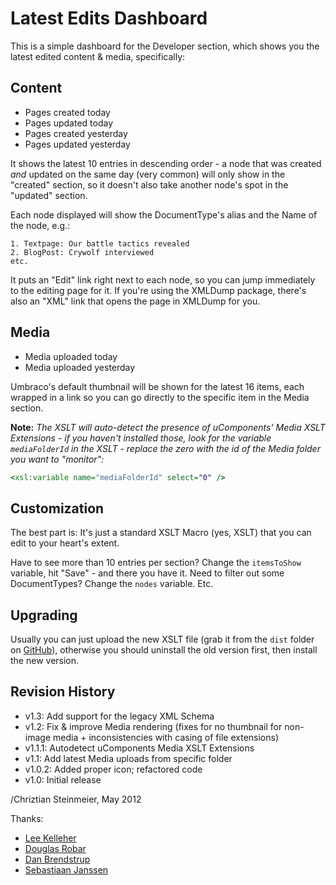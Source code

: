 # Latest Edits Dashboard

This is a simple dashboard for the Developer section, which shows you the latest edited content & media, specifically:

## Content

* Pages created today
* Pages updated today
* Pages created yesterday
* Pages updated yesterday

It shows the latest 10 entries in descending order - a node that was created *and* updated on the same day (very common) will only show in the "created" section, so it doesn't also take another node's spot in the "updated" section.

Each node displayed will show the DocumentType's alias and the Name of the node, e.g.:

	1. Textpage: Our battle tactics revealed
	2. BlogPost: Crywolf interviewed
	etc.

It puts an "Edit" link right next to each node, so you can jump immediately to the editing page for it. If you're using the XMLDump package, there's also an "XML" link that opens the page in XMLDump for you.

## Media

* Media uploaded today
* Media uploaded yesterday

Umbraco's default thumbnail will be shown for the latest 16 items, each wrapped in a link so you can go directly to the specific item in the Media section.

**Note:** *The XSLT will auto-detect the presence of uComponents' Media XSLT Extensions - if you haven't installed those, look for the variable `mediaFolderId` in the XSLT - replace the zero with the id of the Media folder you want to "monitor":*

```xslt
<xsl:variable name="mediaFolderId" select="0" />
```

## Customization

The best part is: It's just a standard XSLT Macro (yes, XSLT) that you can edit to your heart's extent.

Have to see more than 10 entries per section? Change the `itemsToShow` variable, hit "Save" - and there you have it.
Need to filter out some DocumentTypes? Change the `nodes` variable. Etc.

## Upgrading

Usually you can just upload the new XSLT file (grab it from the `dist` folder on [GitHub](https://github.com/greystate/LatestEditsDashboard/tree/master/dist)), otherwise you should uninstall the old version first, then install the new version.

## Revision History

* v1.3:   Add support for the legacy XML Schema
* v1.2:   Fix & improve Media rendering (fixes for no thumbnail for non-image media + inconsistencies with casing of file extensions)
* v1.1.1: Autodetect uComponents Media XSLT Extensions
* v1.1:   Add latest Media uploads from specific folder
* v1.0.2: Added proper icon; refactored code
* v1.0:   Initial release

/Chriztian Steinmeier, May 2012

Thanks:

* [Lee Kelleher](http:/twitter.com/leekelleher)
* [Douglas Robar](http://twitter.com/drobar)
* [Dan Brendstrup](http://twitter.com/bewildergeist)
* [Sebastiaan Janssen](http://twitter.com/cultiv)
